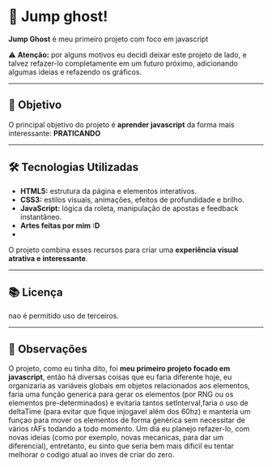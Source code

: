# 🎰 Jump ghost!

**Jump Ghost** é meu primeiro projeto com foco em javascript

⚠️ **Atenção:** por alguns motivos eu decidi deixar este projeto de lado, e talvez refazer-lo completamente em um futuro próximo, adicionando algumas ideias e refazendo os gráficos. 

---

## 📌 Objetivo

O principal objetivo do projeto é **aprender javascript** da forma mais interessante: **PRATICANDO**

---

## 🛠️ Tecnologias Utilizadas

- **HTML5:** estrutura da página e elementos interativos.  
- **CSS3:** estilos visuais, animações, efeitos de profundidade e brilho.  
- **JavaScript:** lógica da roleta, manipulação de apostas e feedback instantâneo.  
- **Artes feitas por mim :D**
- 
O projeto combina esses recursos para criar uma **experiência visual atrativa e interessante**.

---

## 📚 Licença

nao é permitido uso de terceiros.

---

## 📝 Observações 

O projeto, como eu tinha dito, foi **meu primeiro projeto focado em javascript**, então há diversas coisas que eu faria diferente hoje, eu organizaria as variáveis globais em objetos relacionados aos elementos, faria uma função generica para gerar os elementos (por RNG ou os elementos pre-determinados) e evitaria tantos setInterval,faria o uso de deltaTime (para evitar que fique injogavel além dos 60hz) e manteria um funçao para mover os elementos de forma genérica sem necessitar de vários rAFs todando a todo momento.
Um dia eu planejo refazer-lo, com novas ideias (como por exemplo, novas mecanicas, para dar um diferencial), entretanto, eu sinto que seria bem mais dificil eu tentar melhorar o codigo atual ao inves de criar do zero.
